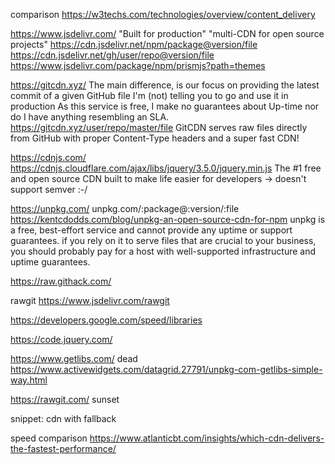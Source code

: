 
comparison  https://w3techs.com/technologies/overview/content_delivery



https://www.jsdelivr.com/
"Built for production"
"multi-CDN for open source projects"
https://cdn.jsdelivr.net/npm/package@version/file
https://cdn.jsdelivr.net/gh/user/repo@version/file
https://www.jsdelivr.com/package/npm/prismjs?path=themes


https://gitcdn.xyz/
The main difference, is our focus on providing the latest commit of a given GitHub file
I'm (not) telling you to go and use it in production
As this service is free, I make no guarantees about Up-time nor do I have anything resembling an SLA.
https://gitcdn.xyz/user/repo/master/file
GitCDN serves raw files directly from GitHub with proper Content-Type headers and a super fast CDN!


https://cdnjs.com/
https://cdnjs.cloudflare.com/ajax/libs/jquery/3.5.0/jquery.min.js
The #1 free and open source CDN built to make life easier for developers
-> doesn't support semver :-/


https://unpkg.com/
unpkg.com/:package@:version/:file
https://kentcdodds.com/blog/unpkg-an-open-source-cdn-for-npm
unpkg is a free, best-effort service and cannot provide any uptime or support guarantees.
if you rely on it to serve files that are crucial to your business, you should probably pay for a host with well-supported infrastructure and uptime guarantees.



https://raw.githack.com/

rawgit
https://www.jsdelivr.com/rawgit


https://developers.google.com/speed/libraries

https://code.jquery.com/


https://www.getlibs.com/  dead
https://www.activewidgets.com/datagrid.27791/unpkg-com-getlibs-simple-way.html

https://rawgit.com/ sunset


snippet: cdn with fallback


speed comparison      https://www.atlanticbt.com/insights/which-cdn-delivers-the-fastest-performance/
